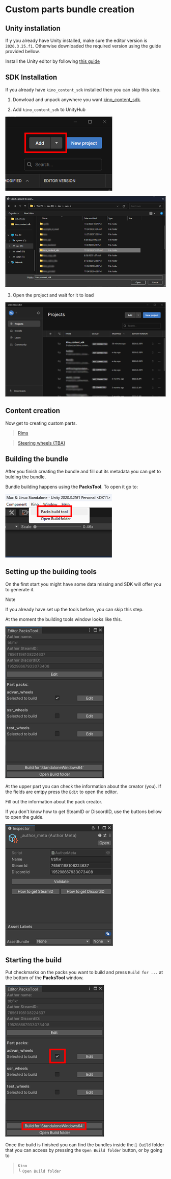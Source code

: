 # Custom parts bundle creation

## Unity installation

If y you already have Unity installed, make sure the editor version is `2020.3.25.f1`. Otherwise downloaded the required version using the guide provided bellow.

Install the Unity editor by following [this guide](https://github.com/trbflxr/kino/blob/master/ContentCreation/UnityInstallation/UnityInstallation.md)

## SDK Installation

If you already have `kino_content_sdk` installed then you can skip this step.

1. Donwload and unpack anywhere you want [kino_content_sdk](https://github.com/trbflxr/kino_content_sdk/releases).

2. Add `kino_content_sdk` to UnityHub

![unity_hub_sdk_add](Images/unity_hub_sdk_add.png)

![unity_hub_sdk_open](Images/unity_hub_sdk_open.png)

3. Open the project and wait for it to load

![unity_hub_open_project](Images/unity_hub_open_project.png)

## Content creation

Now get to creating custom parts.

> [Rims](https://github.com/trbflxr/kino/blob/master/ContentCreation/CustomCarParts/CustomWheels_EN.md)

> [Steering wheels (TBA)]()

## Building the bundle

After you finish creating the bundle and fill out its metadata you can get to bulding the bundle.

Bundle building happens using the **PacksTool**. To open it go to:

![packs_build_tool_open](Images/packs_build_tool_open.png)

## Setting up the building tools

On the first start you might have some data missing and SDK will offer you to generate it.

> [!NOTE]
> If you already have set up the tools before, you can skip this step.

At the moment the building tools window looks like this.

![packs_build_tool_window](Images/packs_build_tool_window.png)

At the upper part you can check the information about the creator (you). If the fields are emtpy press the `Edit` to open the editor.

Fill out the information about the pack creator.

If you don't know how to get SteamID or DiscordID, use the buttons bellow to open the guide.

![packs_author_meta](Images/packs_author_meta.png)

## Starting the build

Put checkmarks on the packs you want to build and press `Build for ...` at the bottom of the **PacksTool** window.

![packs_select_and_build](Images/packs_select_and_build.png)

Once the build is finished you can find the bundles inside the `📁 Build` folder that you can access by pressing the `Open Build folder` button, or by going to
> `Kino`  
> └ `Open Build folder`
